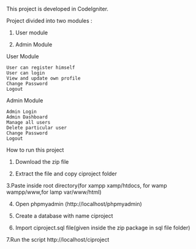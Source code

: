 This project is developed in CodeIgniter.

Project divided into two modules :

1. User module

2. Admin Module

User Module

    User can register himself
    User can login
    View and update own profile
    Change Password
    Logout

Admin Module

    Admin Login
    Admin Dashboard
    Manage all users
    Delete particular user
    Change Password
    Logout

How to run this project

1. Download the zip file

2. Extract the file and copy ciproject folder

3.Paste inside root directory(for xampp xamp/htdocs, for wamp wampp/www,for lamp var/www/html)

4. Open phpmyadmin (http://localhost/phpmyadmin)

5. Create a database with name ciproject

6. Import ciproject.sql file(given inside the zip package in sql file folder)

7.Run the script http://localhost/ciproject
